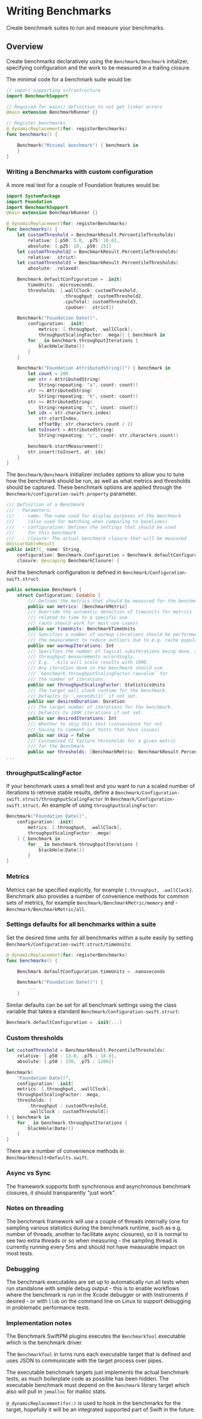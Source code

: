 # Writing Benchmarks

Create benchmark suites to run and measure your benchmarks.

## Overview

Create benchmarks declaratively using the ``Benchmark/Benchmark`` initalizer, specifying configuration and the work to be measured in a trailing closure.

The minimal code for a benchmark suite would be:

```swift
// import supporting infrastructure
import BenchmarkSupport

// Required for main() definition to not get linker errors
@main extension BenchmarkRunner {}      

// Register benchmarks
@_dynamicReplacement(for: registerBenchmarks) 
func benchmarks() {

    Benchmark("Minimal benchmark") { benchmark in
    }
}
```

### Writing a Benchmarks with custom configuration

A more real test for a couple of Foundation features would be:

```swift
import SystemPackage
import Foundation
import BenchmarkSupport
@main extension BenchmarkRunner {}

@_dynamicReplacement(for: registerBenchmarks)
func benchmarks() {
    let customThreshold = BenchmarkResult.PercentileThresholds(
        relative: [.p50: 5.0, .p75: 10.0],
        absolute: [.p25: 10, .p50: 15])
    let customThreshold2 = BenchmarkResult.PercentileThresholds(
        relative: .strict)
    let customThreshold3 = BenchmarkResult.PercentileThresholds(
        absolute: .relaxed)

    Benchmark.defaultConfiguration = .init(
        timeUnits: .microseconds,
        thresholds: [.wallClock: customThreshold,
                     .throughput: customThreshold2,
                     .cpuTotal: customThreshold3,
                     .cpuUser: .strict])

    Benchmark("Foundation Date()",
        configuration: .init(
            metrics: [.throughput, .wallClock], 
            throughputScalingFactor: .mega)) { benchmark in
        for _ in benchmark.throughputIterations {
            blackHole(Date())
        }
    }

    Benchmark("Foundation AttributedString()") { benchmark in
        let count = 200
        var str = AttributedString(
            String(repeating: "a", count: count))
        str += AttributedString(
            String(repeating: "b", count: count))
        str += AttributedString(
            String(repeating: "c", count: count))
        let idx = str.characters.index(
            str.startIndex, 
            offsetBy: str.characters.count / 2)
        let toInsert = AttributedString(
            String(repeating: "c", count: str.characters.count))

        benchmark.startMeasurement()
        str.insert(toInsert, at: idx)
    }
}
```

The ``Benchmark/Benchmark`` initializer includes options to allow you to tune how the benchmark should be run, as well as what metrics and thresholds should be captured.
These benchmark options are applied through the ``Benchmark/configuration-swift.property`` parameter.

<!-- I think there's a way to reference code in source control/GitHub that may be appropriate here. -->

```swift
/// Definition of a Benchmark
/// - Parameters:
///   - name: The name used for display purposes of the benchmark
///     (also used for matching when comparing to baselines)
///   - configuration: Defines the settings that should be used
///     for this benchmark
///   - closure: The actual benchmark closure that will be measured
@discardableResult
public init?(_ name: String,
    configuration: Benchmark.Configuration = Benchmark.defaultConfiguration,
    closure: @escaping BenchmarkClosure) {
```

And the benchmark configuration is defined in ``Benchmark/Configuration-swift.struct``.

<!-- TODO: Reframe this in terms of a reference to the Configuration struct and it's reference documentation -->

```swift
public extension Benchmark {
    struct Configuration: Codable {
        /// Defines the metrics that should be measured for the benchmark
        public var metrics: [BenchmarkMetric]
        /// Override the automatic detection of timeunits for metrics 
        /// related to time to a specific one 
        /// (auto should work for most use cases)
        public var timeUnits: BenchmarkTimeUnits
        /// Specifies a number of warmup iterations should be performed before   
        /// the measurement to reduce outliers due to e.g. cache population
        public var warmupIterations: Int
        /// Specifies the number of logical subiterations being done, scaling 
        /// throughput measurements accordingly.
        /// E.g. `.kilo`will scale results with 1000. 
        /// Any iteration done in the benchmark should use
        /// `benchmark.throughputScalingFactor.rawvalue` for 
        /// the number of iterations.
        public var throughputScalingFactor: StatisticsUnits
        /// The target wall clock runtime for the benchmark. 
        /// Defaults to `.seconds(1)` if not set.
        public var desiredDuration: Duration
        /// The target number of iterations for the benchmark.
        /// Defaults to 100K iterations if not set.
        public var desiredIterations: Int
        /// Whether to skip this test (convenience for not 
        /// having to comment out tests that have issues)
        public var skip = false
        /// Customized CI failure thresholds for a given metric 
        /// for the Benchmark
        public var thresholds: [BenchmarkMetric: BenchmarkResult.PercentileThresholds]?
...
```

### throughputScalingFactor

If your benchmark uses a small test and you want to run a scaled number of iterations to retrieve stable results, define a ``Benchmark/Configuration-swift.struct/throughputScalingFactor`` in ``Benchmark/Configuration-swift.struct``.
An example of using `throughputScalingFactor`:

```swift
Benchmark("Foundation Date()",
    configuration: .init(
        metrics: [.throughput, .wallClock], 
        throughputScalingFactor: .mega)
    ) { benchmark in
        for _ in benchmark.throughputIterations {
            blackHole(Date())
        }
}
```

### Metrics

Metrics can be specified explicitly, for example `[.throughput, .wallClock]`.
Benchmark also provides a number of convenience methods for common sets of metrics, for example ``Benchmark/BenchmarkMetric/memory`` and - ``Benchmark/BenchmarkMetric/all``.

### Settings defaults for all benchmarks within a suite

Set the desired time units for all benchmarks within a suite easily by setting ``Benchmark/Configuration-swift.struct/timeUnits``:

```swift
@_dynamicReplacement(for: registerBenchmarks)
func benchmarks() {

    Benchmark.defaultConfiguration.timeUnits = .nanoseconds

    Benchmark("Foundation Date()") {
        ...
    }
```

Similar defaults can be set for all benchmark settings using the class variable that takes a standard ``Benchmark/Configuration-swift.struct``:

```swift
Benchmark.defaultConfiguration = .init(...)
```

### Custom thresholds

```swift
let customThreshold = BenchmarkResult.PercentileThresholds(
    relative: [.p50 : 13.0, .p75 : 18.0],
    absolute: [.p50 : 170, .p75 : 1200])

Benchmark(
    "Foundation Date()",
    configuration: .init(
    metrics: [.throughput, .wallClock],
    throughputScalingFactor: .mega,
    thresholds: [
        .throughput : customThreshold,
        .wallClock : customThreshold])
) { benchmark in
    for _ in benchmark.throughputIterations {
        blackHole(Date())
    }
}
```

There are a number of convenience methods in `BenchmarkResult+Defaults.swift`.

### Async vs Sync

The framework supports both synchronous and asynchronous benchmark closures, it should transparently "just work".

### Notes on threading

The benchmark framework will use a couple of threads internally (one for sampling various statistics during the benchmark runtime, such as e.g. number of threads, another to facilitate async closures), so it is normal to see two extra threads or so when measuring - the sampling thread is currently running every 5ms and should not have measurable impact on most tests.

### Debugging

The benchmark executables are set up to automatically run all tests when run standalone with simple debug output - this is to enable workflows where the benchmark is run in the Xcode debugger or with Instruments if desired - or with `lldb` on the command line on Linux to support debugging in problematic performance tests.

### Implementation notes

The Benchmark SwiftPM plugins executes the `BenchmarkTool` executable which is the benchmark driver.

The `BenchmarkTool` in turns runs each executable target that is defined and uses JSON to communicate with the target process over pipes.

The executable benchmark targets just implements the actual benchmark tests, as much boilerplate code as possible has been hidden. The executable benchmark must depend on the `Benchmark` library target which also will pull in `jemalloc` for malloc stats.

`@_dynamicReplacement(for:)` is used to hook in the benchmarks for the target, hopefully it will be an integrated supported part of Swift in the future.
